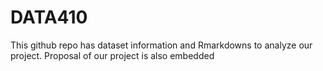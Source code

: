 # DATA410
This github repo has dataset information and Rmarkdowns to analyze our project.
Proposal of our project is also embedded

